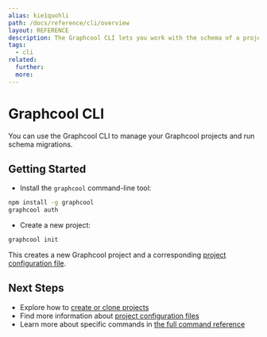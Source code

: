 ```yaml
---
alias: kie1quohli
path: /docs/reference/cli/overview
layout: REFERENCE
description: The Graphcool CLI lets you work with the schema of a project. You can easily create a new project or update the schema of an existing one.
tags:
  - cli
related:
  further:
  more:
---
```


# Graphcool CLI

You can use the Graphcool CLI to manage your Graphcool projects and run schema migrations.

## Getting Started

* Install the `graphcool` command-line tool:

```sh
npm install -g graphcool
graphcool auth
```

* Create a new project:

```sh
graphcool init
```

This creates a new Graphcool project and a corresponding [project configuration file](!alias-ow2yei7mew).

## Next Steps

* Explore how to [create or clone projects](!alias-aetoh3vad6)
* Find more information about [project configuration files](!alias-ow2yei7mew)
* Learn more about specific commands in [the full command reference](!alias-tha5feef7i)
